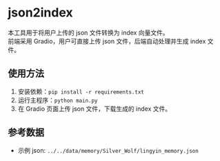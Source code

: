 # json2index

本工具用于将用户上传的 json 文件转换为 index 向量文件。  
前端采用 Gradio，用户可直接上传 json 文件，后端自动处理并生成 index 文件。

## 使用方法

1. 安装依赖：`pip install -r requirements.txt`
2. 运行主程序：`python main.py`
3. 在 Gradio 页面上传 json 文件，下载生成的 index 文件。

## 参考数据

- 示例 json: `../../data/memory/Silver_Wolf/lingyin_memory.json`
